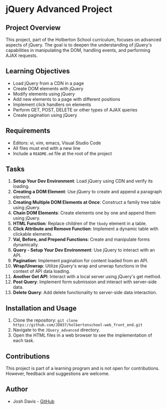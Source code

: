 # jQuery Advanced Project

## Project Overview

This project, part of the Holberton School curriculum, focuses on advanced aspects of jQuery. The goal is to deepen the understanding of jQuery's capabilities in manipulating the DOM, handling events, and performing AJAX requests.

## Learning Objectives

- Load jQuery from a CDN in a page
- Create DOM elements with jQuery
- Modify elements using jQuery
- Add new elements to a page with different positions
- Implement click handlers on elements
- Perform GET, POST, DELETE or other types of AJAX queries
- Create pagination using jQuery

## Requirements

- Editors: vi, vim, emacs, Visual Studio Code
- All files must end with a new line
- Include a `README.md` file at the root of the project

## Tasks

1. **Setup Your Dev Environment**: Load jQuery using CDN and verify its loading.
2. **Creating a DOM Element**: Use jQuery to create and append a paragraph element.
3. **Creating Multiple DOM Elements at Once**: Construct a family tree table using jQuery.
4. **Chain DOM Elements**: Create elements one by one and append them using jQuery.
5. **HTML Function**: Replace children of the `tbody` element in a table.
6. **Click Attribute and Remove Function**: Implement a dynamic table with clickable elements.
7. **Val, Before, and Prepend Functions**: Create and manipulate forms dynamically.
8. **Query - Setup Your Dev Environment**: Use jQuery to interact with an API.
9. **Pagination**: Implement pagination for content loaded from an API.
10. **Wrap/Unwrap**: Utilize jQuery's wrap and unwrap functions in the context of API data loading.
11. **Another Get API**: Interact with a local server using jQuery's get method.
12. **Post Query**: Implement form submission and interact with server-side data.
13. **Delete Query**: Add delete functionality to server-side data interaction.

## Installation and Usage

1. Clone the repository: `git clone https://github.com/JD037/holbertonschool-web_front_end.git`
2. Navigate to the `JQuery_advanced` directory.
3. Open the HTML files in a web browser to see the implementation of each task.

## Contributions

This project is part of a learning program and is not open for contributions. However, feedback and suggestions are welcome.

## Author

- Josh Davis - [GitHub](https://github.com/JD037)
